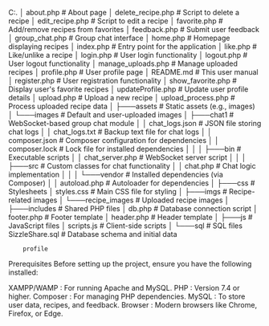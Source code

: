 C:.
│   about.php                  # About page
│   delete_recipe.php          # Script to delete a recipe
│   edit_recipe.php            # Script to edit a recipe
│   favorite.php               # Add/remove recipes from favorites
│   feedback.php               # Submit user feedback
│   group_chat.php             # Group chat interface
│   home.php                   # Homepage displaying recipes
│   index.php                  # Entry point for the application
│   like.php                   # Like/unlike a recipe
│   login.php                  # User login functionality
│   logout.php                 # User logout functionality
│   manage_uploads.php         # Manage uploaded recipes
│   profile.php                # User profile page
│   README.md                  # This user manual
│   register.php               # User registration functionality
│   show_favorite.php          # Display user's favorite recipes
│   updateProfile.php          # Update user profile details
│   upload.php                 # Upload a new recipe
│   upload_process.php         # Process uploaded recipe data
│
├───assets                     # Static assets (e.g., images)
│   └───images                 # Default and user-uploaded images
│
├───chat1                      # WebSocket-based group chat module
│   │   chat_logs.json         # JSON file storing chat logs
│   │   chat_logs.txt          # Backup text file for chat logs
│   │   composer.json          # Composer configuration for dependencies
│   │   composer.lock          # Lock file for installed dependencies
│   │
│   ├───bin                    # Executable scripts
│   │       chat_server.php    # WebSocket server script
│   │
│   ├───src                    # Custom classes for chat functionality
│   │       chat.php           # Chat logic implementation
│   │
│   └───vendor                 # Installed dependencies (via Composer)
│       │   autoload.php       # Autoloader for dependencies
│
├───css                        # Stylesheets
│       styles.css             # Main CSS file for styling
│
├───imgs                       # Recipe-related images
│   └───recipe_images          # Uploaded recipe images
│
├───includes                   # Shared PHP files
│       db.php                 # Database connection script
│       footer.php             # Footer template
│       header.php             # Header template
│
├───js                         # JavaScript files
│       scripts.js             # Client-side scripts
│
└───sql                        # SQL files
        SizzleShare.sql        # Database schema and initial data

        profile


Prerequisites
Before setting up the project, ensure you have the following installed:

XAMPP/WAMP : For running Apache and MySQL.
PHP : Version 7.4 or higher.
Composer : For managing PHP dependencies.
MySQL : To store user data, recipes, and feedback.
Browser : Modern browsers like Chrome, Firefox, or Edge.